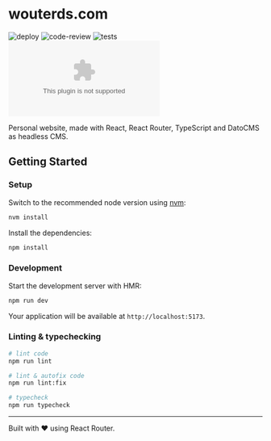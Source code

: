 # wouterds.com

![deploy](https://github.com/wouterds/wouterds.com/actions/workflows/deploy.yml/badge.svg?branch=main)
![code-review](https://github.com/wouterds/wouterds.com/actions/workflows/code-review.yml/badge.svg?branch=main)
![tests](https://github.com/wouterds/wouterds.com/actions/workflows/tests.yml/badge.svg?branch=main)
![code-size](https://img.shields.io/github/languages/code-size/wouterds/wouterds.com)

Personal website, made with React, React Router, TypeScript and DatoCMS as headless CMS.

## Getting Started

### Setup

Switch to the recommended node version using [nvm](https://github.com/nvm-sh/nvm):

```sh
nvm install
```

Install the dependencies:

```bash
npm install
```

### Development

Start the development server with HMR:

```bash
npm run dev
```

Your application will be available at `http://localhost:5173`.

### Linting & typechecking

```sh
# lint code
npm run lint

# lint & autofix code
npm run lint:fix

# typecheck
npm run typecheck
```

---

Built with ❤️ using React Router.
